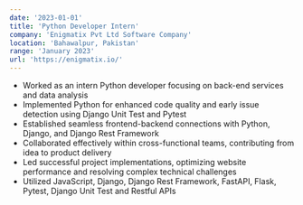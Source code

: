 ```yaml
---
date: '2023-01-01'
title: 'Python Developer Intern'
company: 'Enigmatix Pvt Ltd Software Company'
location: 'Bahawalpur, Pakistan'
range: 'January 2023'
url: 'https://enigmatix.io/'
---
```


- Worked as an intern Python developer focusing on back-end services and data analysis
- Implemented Python for enhanced code quality and early issue detection using Django Unit Test and Pytest
- Established seamless frontend-backend connections with Python, Django, and Django Rest Framework
- Collaborated effectively within cross-functional teams, contributing from idea to product delivery
- Led successful project implementations, optimizing website performance and resolving complex technical challenges
- Utilized JavaScript, Django, Django Rest Framework, FastAPI, Flask, Pytest, Django Unit Test and Restful APIs
